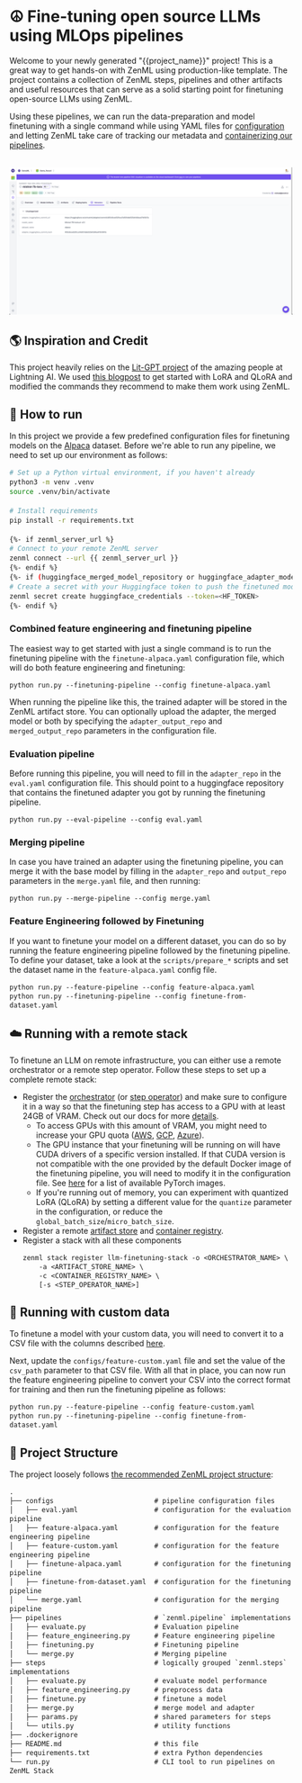 # ☮️ Fine-tuning open source LLMs using MLOps pipelines

Welcome to your newly generated "{{project_name}}" project! This is
a great way to get hands-on with ZenML using production-like template. 
The project contains a collection of ZenML steps, pipelines and other artifacts
and useful resources that can serve as a solid starting point for finetuning open-source LLMs using ZenML.

Using these pipelines, we can run the data-preparation and model finetuning with a single command while using YAML files for [configuration](https://docs.zenml.io/user-guide/production-guide/configure-pipeline) and letting ZenML take care of tracking our metadata and [containerizing our pipelines](https://docs.zenml.io/user-guide/advanced-guide/infrastructure-management/containerize-your-pipeline).

<div align="center">
  <br/>
    <a href="https://cloud.zenml.io">
      <img alt="Model version metadata" src=".assets/model.png">
    </a>
  <br/>
</div>

## :earth_americas: Inspiration and Credit

This project heavily relies on the [Lit-GPT project](https://github.com/Lightning-AI/litgpt) of the amazing people at Lightning AI. We used [this blogpost](https://lightning.ai/pages/community/lora-insights/#toc14) to get started with LoRA and QLoRA and modified the commands they recommend to make them work using ZenML.

## 🏃 How to run

In this project we provide a few predefined configuration files for finetuning models on the [Alpaca](https://huggingface.co/datasets/tatsu-lab/alpaca) dataset. Before we're able to run any pipeline, we need to set up our environment as follows:

```bash
# Set up a Python virtual environment, if you haven't already
python3 -m venv .venv
source .venv/bin/activate

# Install requirements
pip install -r requirements.txt

{%- if zenml_server_url %}
# Connect to your remote ZenML server
zenml connect --url {{ zenml_server_url }}
{%- endif %}
{%- if (huggingface_merged_model_repository or huggingface_adapter_model_repository) %}
# Create a secret with your Huggingface token to push the finetuned model/adapter
zenml secret create huggingface_credentials --token=<HF_TOKEN>
{%- endif %}
```

### Combined feature engineering and finetuning pipeline

The easiest way to get started with just a single command is to run the finetuning pipeline with the `finetune-alpaca.yaml` configuration file, which will do both feature engineering and finetuning:

```shell
python run.py --finetuning-pipeline --config finetune-alpaca.yaml
```

When running the pipeline like this, the trained adapter will be stored in the ZenML artifact store. You can optionally upload the adapter, the merged model or both by specifying the `adapter_output_repo` and `merged_output_repo` parameters in the configuration file.


### Evaluation pipeline

Before running this pipeline, you will need to fill in the `adapter_repo` in the `eval.yaml` configuration file. This should point to a huggingface repository that contains the finetuned adapter you got by running the finetuning pipeline.

```shell
python run.py --eval-pipeline --config eval.yaml
```

### Merging pipeline

In case you have trained an adapter using the finetuning pipeline, you can merge it with the base model by filling in the `adapter_repo` and `output_repo` parameters in the `merge.yaml` file, and then running:

```shell
python run.py --merge-pipeline --config merge.yaml
```

### Feature Engineering followed by Finetuning

If you want to finetune your model on a different dataset, you can do so by running the feature engineering pipeline followed by the finetuning pipeline. To define your dataset, take a look at the `scripts/prepare_*` scripts and set the dataset name in the `feature-alpaca.yaml` config file.

```shell
python run.py --feature-pipeline --config feature-alpaca.yaml
python run.py --finetuning-pipeline --config finetune-from-dataset.yaml
```

## ☁️ Running with a remote stack

To finetune an LLM on remote infrastructure, you can either use a remote orchestrator or a remote step operator. Follow these steps to set up a complete remote stack:
- Register the [orchestrator](https://docs.zenml.io/stacks-and-components/component-guide/orchestrators) (or [step operator](https://docs.zenml.io/stacks-and-components/component-guide/step-operators)) and make sure to configure it in a way so that the finetuning step has access to a GPU with at least 24GB of VRAM. Check out our docs for more [details](https://docs.zenml.io/stacks-and-components/component-guide).
    - To access GPUs with this amount of VRAM, you might need to increase your GPU quota ([AWS](https://docs.aws.amazon.com/servicequotas/latest/userguide/request-quota-increase.html), [GCP](https://console.cloud.google.com/iam-admin/quotas), [Azure](https://learn.microsoft.com/en-us/azure/machine-learning/how-to-manage-quotas?view=azureml-api-2#request-quota-and-limit-increases)).
    - The GPU instance that your finetuning will be running on will have CUDA drivers of a specific version installed. If that CUDA version is not compatible with the one provided by the default Docker image of the finetuning pipeline, you will need to modify it in the configuration file. See [here](https://hub.docker.com/r/pytorch/pytorch/tags) for a list of available PyTorch images.
    - If you're running out of memory, you can experiment with quantized LoRA (QLoRA) by setting a different value for the `quantize` parameter in the configuration, or reduce the `global_batch_size`/`micro_batch_size`.
- Register a remote [artifact store](https://docs.zenml.io/stacks-and-components/component-guide/artifact-stores) and [container registry](https://docs.zenml.io/stacks-and-components/component-guide/container-registries).
- Register a stack with all these components
    ```shell
    zenml stack register llm-finetuning-stack -o <ORCHESTRATOR_NAME> \
        -a <ARTIFACT_STORE_NAME> \
        -c <CONTAINER_REGISTRY_NAME> \
        [-s <STEP_OPERATOR_NAME>]
    ```

## 💾 Running with custom data

To finetune a model with your custom data, you will need to convert it to a CSV file with the columns described
[here](https://github.com/Lightning-AI/litgpt/blob/main/tutorials/prepare_dataset.md#preparing-custom-datasets-from-a-csv-file).

Next, update the `configs/feature-custom.yaml` file and set the value of the `csv_path` parameter to that CSV file.
With all that in place, you can now run the feature engineering pipeline to convert your CSV into the correct format for training and then run the finetuning pipeline as follows:
```shell
python run.py --feature-pipeline --config feature-custom.yaml
python run.py --finetuning-pipeline --config finetune-from-dataset.yaml
```

## 📜 Project Structure

The project loosely follows [the recommended ZenML project structure](https://docs.zenml.io/user-guide/starter-guide/follow-best-practices):

```
.
├── configs                         # pipeline configuration files
│   ├── eval.yaml                   # configuration for the evaluation pipeline
│   ├── feature-alpaca.yaml         # configuration for the feature engineering pipeline
│   ├── feature-custom.yaml         # configuration for the feature engineering pipeline
│   ├── finetune-alpaca.yaml        # configuration for the finetuning pipeline
│   ├── finetune-from-dataset.yaml  # configuration for the finetuning pipeline
│   └── merge.yaml                  # configuration for the merging pipeline
├── pipelines                       # `zenml.pipeline` implementations
│   ├── evaluate.py                 # Evaluation pipeline
│   ├── feature_engineering.py      # Feature engineering pipeline
│   ├── finetuning.py               # Finetuning pipeline
│   └── merge.py                    # Merging pipeline
├── steps                           # logically grouped `zenml.steps` implementations
│   ├── evaluate.py                 # evaluate model performance
│   ├── feature_engineering.py      # preprocess data
│   ├── finetune.py                 # finetune a model
│   ├── merge.py                    # merge model and adapter
│   ├── params.py                   # shared parameters for steps
│   └── utils.py                    # utility functions
├── .dockerignore
├── README.md                       # this file
├── requirements.txt                # extra Python dependencies 
└── run.py                          # CLI tool to run pipelines on ZenML Stack
```
